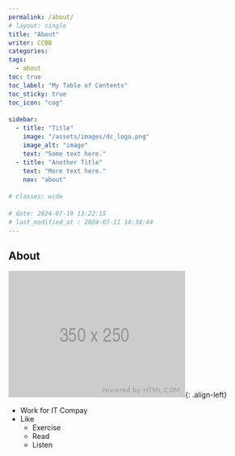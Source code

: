 ```yaml
---
permalink: /about/
# layout: single
title: "About"
writer: CCBB
categories:
tags:
  - about
toc: true
toc_label: "My Table of Contents"
toc_sticky: true
toc_icon: "cog"

sidebar:
  - title: "Title"
    image: "/assets/images/dc_logo.png"
    image_alt: "image"
    text: "Some text here."
  - title: "Another Title"
    text: "More text here."
    nav: "about"

# classes: wide

# date: 2024-07-19 13:22:15
# last_modified_at : 2024-07-11 14:34:44
---
```


## About


![profile](/assets/images/350x250.png){: .align-left}
* Work for IT Compay
* Like
  * Exercise
  * Read
  * Listen

